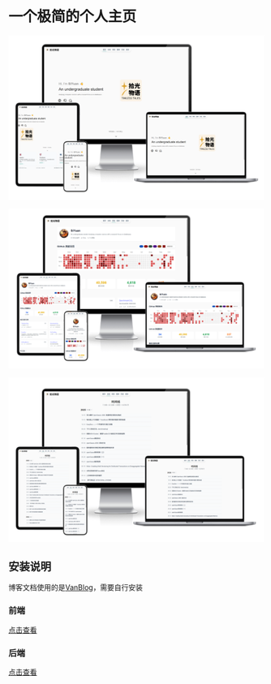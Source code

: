 # 一个极简的个人主页

![](./doc/image/info1.png)

![](./doc/image/info3.png)

![](./doc/image/info2.png)

## 安装说明

博客文档使用的是[VanBlog](https://vanblog.mereith.com/)，需要自行安装

### 前端

[点击查看](./package/website/README.md)

### 后端

[点击查看](./package/server/README.md)